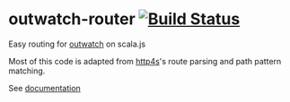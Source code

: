 outwatch-router [![Build Status][travis-img]][travis-link]
===

Easy routing for [outwatch](https://outwatch.github.io) on scala.js

Most of this code is adapted from [http4s](http4s.org)'s route parsing and path pattern matching. 

See [documentation](https://clovellytech.github.io/outwatch-router/index.html)

[travis-img]:https://travis-ci.com/clovellytech/outwatch-router.svg?branch=master
[travis-link]:https://travis-ci.com/clovellytech/outwatch-router
